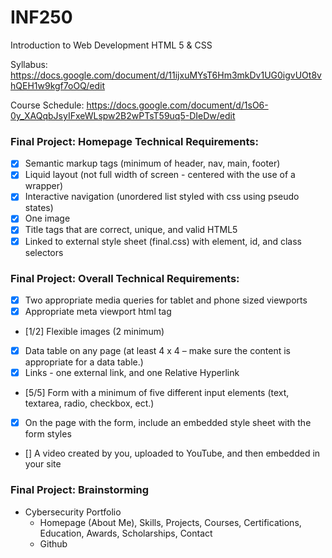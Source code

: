 # INF250
Introduction to Web Development
HTML 5 & CSS

Syllabus:
https://docs.google.com/document/d/11ijxuMYsT6Hm3mkDv1UG0igvUOt8vhQEH1w9kgf7oOQ/edit

Course Schedule:
https://docs.google.com/document/d/1sO6-0y_XAQqbJsyIFxeWLspw2B2wPTsT59uq5-DIeDw/edit

### Final Project: Homepage Technical Requirements:
 - [X] Semantic markup tags (minimum of header, nav, main, footer)
 - [X] Liquid layout (not full width of screen - centered with the use of a wrapper)
 - [X] Interactive navigation (unordered list styled with css using pseudo states)
 - [x] One image
 - [X] Title tags that are correct, unique, and valid HTML5
 - [X] Linked to external style sheet (final.css) with element, id, and class selectors

### Final Project: Overall Technical Requirements:
- [x] Two appropriate media queries for tablet and phone sized viewports
- [x] Appropriate meta viewport html tag
- [1/2] Flexible images (2 minimum)
- [x] Data table on any page (at least 4 x 4 – make sure the content is appropriate for a data table.)
- [x] Links - one external link, and one Relative Hyperlink
- [5/5] Form with a minimum of five different input elements (text, textarea, radio, checkbox, ect.)
- [x] On the page with the form, include an embedded style sheet with the form styles 
- [] A video created by you, uploaded to YouTube, and then embedded in your site

### Final Project: Brainstorming
 - Cybersecurity Portfolio
    - Homepage (About Me), Skills, Projects, Courses, Certifications, Education, Awards, Scholarships, Contact
    - Github
